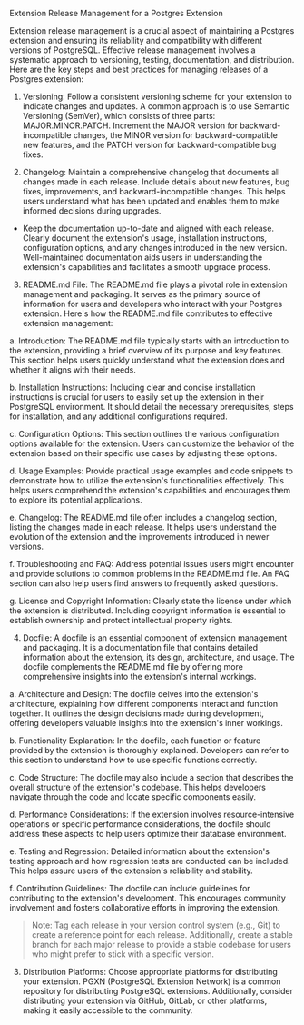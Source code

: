 Extension Release Management for a Postgres Extension

Extension release management is a crucial aspect of maintaining a Postgres extension and ensuring its reliability and compatibility with different versions of PostgreSQL. Effective release management involves a systematic approach to versioning, testing, documentation, and distribution. Here are the key steps and best practices for managing releases of a Postgres extension:

1. Versioning:
Follow a consistent versioning scheme for your extension to indicate changes and updates. A common approach is to use Semantic Versioning (SemVer), which consists of three parts: MAJOR.MINOR.PATCH. Increment the MAJOR version for backward-incompatible changes, the MINOR version for backward-compatible new features, and the PATCH version for backward-compatible bug fixes.

2. Changelog:
Maintain a comprehensive changelog that documents all changes made in each release. Include details about new features, bug fixes, improvements, and backward-incompatible changes. This helps users understand what has been updated and enables them to make informed decisions during upgrades.

- Keep the documentation up-to-date and aligned with each release. Clearly document the extension's usage, installation instructions, configuration options, and any changes introduced in the new version. Well-maintained documentation aids users in understanding the extension's capabilities and facilitates a smooth upgrade process.

3. README.md File:
The README.md file plays a pivotal role in extension management and packaging. It serves as the primary source of information for users and developers who interact with your Postgres extension. Here's how the README.md file contributes to effective extension management:

a. Introduction: The README.md file typically starts with an introduction to the extension, providing a brief overview of its purpose and key features. This section helps users quickly understand what the extension does and whether it aligns with their needs.

b. Installation Instructions: Including clear and concise installation instructions is crucial for users to easily set up the extension in their PostgreSQL environment. It should detail the necessary prerequisites, steps for installation, and any additional configurations required.

c. Configuration Options: This section outlines the various configuration options available for the extension. Users can customize the behavior of the extension based on their specific use cases by adjusting these options.

d. Usage Examples: Provide practical usage examples and code snippets to demonstrate how to utilize the extension's functionalities effectively. This helps users comprehend the extension's capabilities and encourages them to explore its potential applications.

e. Changelog: The README.md file often includes a changelog section, listing the changes made in each release. It helps users understand the evolution of the extension and the improvements introduced in newer versions.

f. Troubleshooting and FAQ: Address potential issues users might encounter and provide solutions to common problems in the README.md file. An FAQ section can also help users find answers to frequently asked questions.

g. License and Copyright Information: Clearly state the license under which the extension is distributed. Including copyright information is essential to establish ownership and protect intellectual property rights.

4. Docfile:
A docfile is an essential component of extension management and packaging. It is a documentation file that contains detailed information about the extension, its design, architecture, and usage. The docfile complements the README.md file by offering more comprehensive insights into the extension's internal workings.

a. Architecture and Design: The docfile delves into the extension's architecture, explaining how different components interact and function together. It outlines the design decisions made during development, offering developers valuable insights into the extension's inner workings.

b. Functionality Explanation: In the docfile, each function or feature provided by the extension is thoroughly explained. Developers can refer to this section to understand how to use specific functions correctly.

c. Code Structure: The docfile may also include a section that describes the overall structure of the extension's codebase. This helps developers navigate through the code and locate specific components easily.

d. Performance Considerations: If the extension involves resource-intensive operations or specific performance considerations, the docfile should address these aspects to help users optimize their database environment.

e. Testing and Regression: Detailed information about the extension's testing approach and how regression tests are conducted can be included. This helps assure users of the extension's reliability and stability.

f. Contribution Guidelines: The docfile can include guidelines for contributing to the extension's development. This encourages community involvement and fosters collaborative efforts in improving the extension.

<!-- 
Need to ask Mentors to include this point or not
3. Testing:
Adopt a robust testing strategy to ensure the extension functions as expected across different PostgreSQL versions and environments. Implement unit tests and regression tests to validate the extension's functionality and identify potential issues. Continuous Integration (CI) tools can automate the testing process and provide feedback on code changes.

5. Code Review:
Enforce a code review process to ensure the quality and correctness of code changes. Code reviews involve team members evaluating each other's code, offering feedback, and ensuring that coding standards are followed.
- React promptly to security issues and vulnerabilities. When a security issue is identified, release a new version with the necessary fixes and communicate the importance of the update to users.
-->
> Note: Tag each release in your version control system (e.g., Git) to create a reference point for each release. Additionally, create a stable branch for each major release to provide a stable codebase for users who might prefer to stick with a specific version.

3. Distribution Platforms:
Choose appropriate platforms for distributing your extension. PGXN (PostgreSQL Extension Network) is a common repository for distributing PostgreSQL extensions. Additionally, consider distributing your extension via GitHub, GitLab, or other platforms, making it easily accessible to the community.
